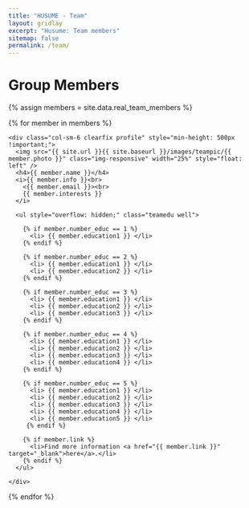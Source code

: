 ```yaml
---
title: "HUSUME - Team"
layout: gridlay
excerpt: "Husume: Team members"
sitemap: false
permalink: /team/
---
```


# Group Members

{% assign members = site.data.real_team_members %}

<div class="row" id="team_container">

  {% for member in members %}

    <div class="col-sm-6 clearfix profile" style="min-height: 500px !important;">
      <img src="{{ site.url }}{{ site.baseurl }}/images/teampic/{{ member.photo }}" class="img-responsive" width="25%" style="float: left" />
      <h4>{{ member.name }}</h4>
      <i>{{ member.info }}<br>
        <{{ member.email }}><br>
        {{ member.interests }}
      </i>

      <ul style="overflow: hidden;" class="teamedu well">
   
        {% if member.number_educ == 1 %}
          <li> {{ member.education1 }} </li>
        {% endif %}
 
        {% if member.number_educ == 2 %}
          <li> {{ member.education1 }} </li>
          <li> {{ member.education2 }} </li>
        {% endif %}

        {% if member.number_educ == 3 %}
          <li> {{ member.education1 }} </li>
          <li> {{ member.education2 }} </li>
          <li> {{ member.education3 }} </li>
        {% endif %}

        {% if member.number_educ == 4 %}
          <li> {{ member.education1 }} </li>
          <li> {{ member.education2 }} </li>
          <li> {{ member.education3 }} </li>
          <li> {{ member.education4 }} </li>
        {% endif %}

        {% if member.number_educ == 5 %}
          <li> {{ member.education1 }} </li>
          <li> {{ member.education2 }} </li>
          <li> {{ member.education3 }} </li>
          <li> {{ member.education4 }} </li>
          <li> {{ member.education5 }} </li>
         {% endif %}

        {% if member.link %}
          <li>Find more information <a href="{{ member.link }}" target="_blank">here</a>.</li>
        {% endif %}
      </ul>
  
    </div>

  {% endfor %}

</div>
